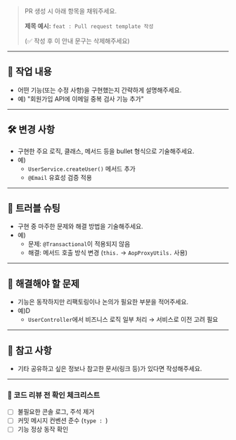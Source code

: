 > PR 생성 시 아래 항목을 채워주세요.
>
>
> **제목 예시:** `feat : Pull request template 작성`
>
> (✅ 작성 후 이 안내 문구는 삭제해주세요)
>

---

## 🔎 작업 내용

- 어떤 기능(또는 수정 사항)을 구현했는지 간략하게 설명해주세요.
- 예) "회원가입 API에 이메일 중복 검사 기능 추가"

---

## 🛠️ 변경 사항

- 구현한 주요 로직, 클래스, 메서드 등을 bullet 형식으로 기술해주세요.
- 예)
  - `UserService.createUser()` 메서드 추가
  - `@Email` 유효성 검증 적용

---

## 🧩 트러블 슈팅

- 구현 중 마주한 문제와 해결 방법을 기술해주세요.
- 예)
  - 문제: `@Transactional`이 적용되지 않음
  - 해결: 메서드 호출 방식 변경 (`this.` → `AopProxyUtils.` 사용)

---

## 🧯 해결해야 할 문제

- 기능은 동작하지만 리팩토링이나 논의가 필요한 부분을 적어주세요.
- 예)D
  - `UserController`에서 비즈니스 로직 일부 처리 → 서비스로 이전 고려 필요

---

## 📌 참고 사항

- 기타 공유하고 싶은 정보나 참고한 문서(링크 등)가 있다면 작성해주세요.

---

### 🙏 코드 리뷰 전 확인 체크리스트

- [ ]  불필요한 콘솔 로그, 주석 제거
- [ ]  커밋 메시지 컨벤션 준수 (`type : `)
- [ ]  기능 정상 동작 확인
